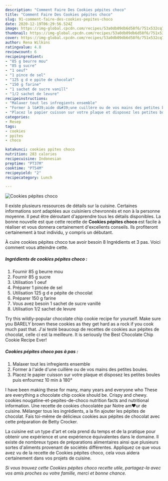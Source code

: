 ```yaml
---
description: "Comment Faire Des Cookies pépites choco"
title: "Comment Faire Des Cookies pépites choco"
slug: 91-comment-faire-des-cookies-pepites-choco
date: 2020-12-19T06:29:56.524Z
image: https://img-global.cpcdn.com/recipes/53a0db09db6d58f6/751x532cq70/cookies-pepites-choco-photo-principale-de-la-recette.jpg
thumbnail: https://img-global.cpcdn.com/recipes/53a0db09db6d58f6/751x532cq70/cookies-pepites-choco-photo-principale-de-la-recette.jpg
cover: https://img-global.cpcdn.com/recipes/53a0db09db6d58f6/751x532cq70/cookies-pepites-choco-photo-principale-de-la-recette.jpg
author: Rena Wilkins
ratingvalue: 4.8
reviewcount: 6
recipeingredient:
- "85 g beurre mou"
- "85 g sucre"
- "1 oeuf"
- "1 pince de sel"
- "125 g d e ppite de chocolat"
- "150 g farine"
- "1 sachet de sucre vanill"
- "1/2 sachet de levure"
recipeinstructions:
- "Malaxer tout les infregients ensemble"
- "Former à l&#39;aide d&#39;une cuillère ou de vos mains des petites boules."
- "Placez le papier cuisson sur votre plaque et disposez les petites boules puis enfournez 10 min à 180°"
categories:
- Resep
tags:
- cookies
- ppites
- choco

katakunci: cookies ppites choco 
nutrition: 283 calories
recipecuisine: Indonesian
preptime: "PT37M"
cooktime: "PT54M"
recipeyield: "2"
recipecategory: Lunch

---
```



![Cookies pépites choco](https://img-global.cpcdn.com/recipes/53a0db09db6d58f6/751x532cq70/cookies-pepites-choco-photo-principale-de-la-recette.jpg)

Il existe plusieurs ressources de détails sur la cuisine. Certaines informations sont adaptées aux cuisiniers chevronnés et non à la personne moyenne. Il peut être déroutant d'apprendre tous les détails disponibles. La bonne nouvelle est que cette recette de <strong> Cookies pépites choco </strong> est facile à réaliser et vous donnera certainement d'excellents conseils. Ils profiteront certainement à tout individu, y compris un débutant.

<!--inarticleads1-->

À cuire cookies pépites choco tue avoir besoin 8 Ingrédients et 3 pas. Voici comment vous atteindre cette.

##### Ingrédients de cookies pépites choco :

1. Fournir 85 g beurre mou
1. Fournir 85 g sucre
1. Utilisation 1 oeuf
1. Préparer 1 pincée de sel
1. Utilisation 125 g d e pépite de chocolat
1. Préparer 150 g farine
1. Vous avez besoin 1 sachet de sucre vanillé
1. Utilisation 1/2 sachet de levure


Try this wildly-popular chocolate chip cookie recipe for yourself. Make sure you BARELY brown these cookies as they get hard as a rock if you cook much past that. J&#39;ai testé beaucoup de recettes de cookies aux pépites de chocolat, celle ci est la meilleure. It is seriously the Best Chocolate Chip Cookie Recipe Ever! 

<!--inarticleads2-->

##### Cookies pépites choco pas à pas :

1. Malaxer tout les infregients ensemble
1. Former à l&#39;aide d&#39;une cuillère ou de vos mains des petites boules.
1. Placez le papier cuisson sur votre plaque et disposez les petites boules puis enfournez 10 min à 180°


I have been making these for many, many years and everyone who These are everything a chocolate chip cookie should be. Crispy and chewy. cookies nougatine-et-pepites-de-choco nutrition facts and nutritional information. Une recette de cookies chocolatée par Notre am❤ur de cuisine. Mélanger tous les ingrédients, a la fin ajouter les pépites de chocolat. Fais toi-même de délicieux cookies aux pépites de chocolat avec cette préparation de Betty Crocker. 

<!--inarticleads1-->

<p>
La cuisine est un type d'art et cela prend du temps et de la pratique pour obtenir une expérience et une expérience équivalentes dans le domaine. Il existe de nombreux types de préparations alimentaires ainsi que plusieurs sortes d'aliments provenant de sociétés différentes. Appliquez ce que vous avez vu de la recette de Cookies pépites choco, cela vous aidera certainement dans vos projets de cuisine.
</p>

<p>
<i>Si vous trouvez cette Cookies pépites choco recette utile, partagez-la avec vos amis proches ou votre famille, merci et bonne chance.</i>
</p>
